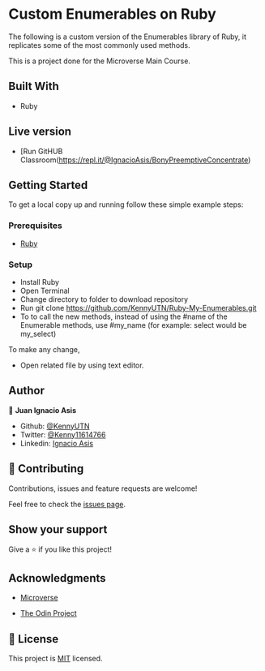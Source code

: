 
# Custom Enumerables on Ruby

The following is a custom version of the Enumerables library of Ruby, it replicates some of the most commonly used methods.

This is a project done for the Microverse Main Course.

## Built With

- Ruby

## Live version

- [Run GitHUB Classroom(https://repl.it/@IgnacioAsis/BonyPreemptiveConcentrate)

## Getting Started

To get a local copy up and running follow these simple example steps:

### Prerequisites

- [Ruby](https://ruby-doc.org/downloads/)

### Setup
- Install Ruby
- Open Terminal
- Change directory to folder to download repository
- Run git clone https://github.com/KennyUTN/Ruby-My-Enumerables.git
- To to call the new methods, instead of using the #name of the Enumerable methods, use #my_name (for example: select would be my_select)

To make any change,

- Open related file by using text editor.

## Author
👤 **Juan Ignacio Asis**

- Github: [@KennyUTN](https://github.com/KennyUTN)
- Twitter: [@Kenny11614766](https://twitter.com/Kenny11614766)
- Linkedin: [Ignacio Asis](https://www.linkedin.com/in/ignacio-asis-b8214b183/)

## 🤝 Contributing

Contributions, issues and feature requests are welcome!

Feel free to check the [issues page](issues/).

## Show your support

Give a ⭐️ if you like this project!

## Acknowledgments

- [Microverse](https://www.microverse.org/)

- [The Odin Project](https:/www.theodinproject.com/)

## 📝 License

This project is [MIT](lic.url) licensed.
